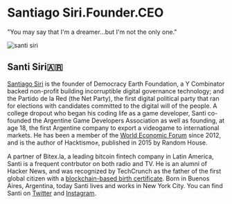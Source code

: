 # Santiago Siri.Founder.CEO
"You may say that I'm a dreamer...but I'm not the only one."

![santi siri](https://user-images.githubusercontent.com/24529258/37560739-23613078-29fb-11e8-9036-9bebd1e98622.png)

## Santi Siri🇦🇷

[Santiago Siri](https://en.wikipedia.org/wiki/Santiago_Siri) is the founder of Democracy Earth Foundation, a Y Combinator backed non-profit building incorruptible digital governance technology; and the Partido de la Red (the Net Party), the first digital political party that ran for elections with candidates committed to the digital will of the people. A college dropout who began his coding life as a game developer, Santi co-founded the Argentine Game Developers Association as well as founding, at age 18, the first Argentine company to export a videogame to international markets. He has been a member of the [World Economic Forum](https://www.weforum.org/people/santiago-siri) since 2012, and is the author of Hacktismo✊, published in 2015 by Random House. 

A partner of Bitex.la, a leading bitcoin fintech company in Latin America, Santi is a frequent contrbutor on both radio and TV. He is an alumni of Hacker News, and was recognized by TechCrunch as the father of the first global citizen with a [blockchain-based birth certificate](https://www.coindesk.com/meet-the-dad-who-registered-his-daughters-birth-on-the-blockchain/).  Born in Buenos Aires, Argentina, today Santi lives and works in New York City. You can find Santi on [Twitter](https://twitter.com/santisiri) and [Instagram](https://www.instagram.com/santisiri/?hl=en).


